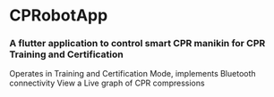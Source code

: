 # CPRobotApp


### A flutter application to control smart CPR manikin for CPR Training and Certification 
Operates in Training and Certification Mode, implements Bluetooth connectivity
View a Live graph of CPR compressions 

